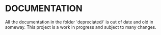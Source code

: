 DOCUMENTATION
=============

All the documentation in the folder 'depreciated/' is out of date and
old in someway. This project is a work in progress and subject to many
changes.
